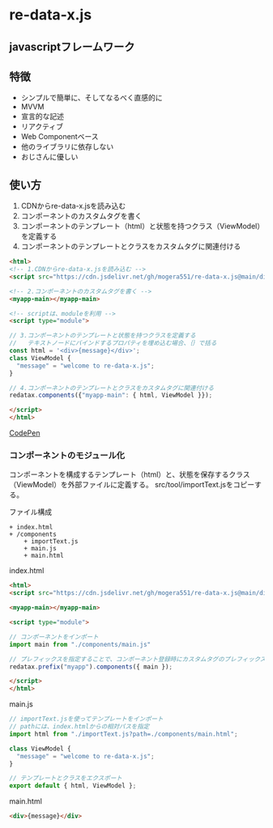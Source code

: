 # re-data-x.js
## javascriptフレームワーク
## 特徴
* シンプルで簡単に、そしてなるべく直感的に
* MVVM
* 宣言的な記述
* リアクティブ
* Web Componentベース
* 他のライブラリに依存しない
* おじさんに優しい

## 使い方
1. CDNからre-data-x.jsを読み込む
2. コンポーネントのカスタムタグを書く
3. コンポーネントのテンプレート（html）と状態を持つクラス（ViewModel）を定義する
4. コンポーネントのテンプレートとクラスをカスタムタグに関連付ける

```html
<html>
<!-- 1.CDNからre-data-x.jsを読み込む -->
<script src="https://cdn.jsdelivr.net/gh/mogera551/re-data-x.js@main/dist/re-data-x.min.js"></script>

<!-- 2.コンポーネントのカスタムタグを書く -->
<myapp-main></myapp-main>

<!-- scriptは、moduleを利用 -->
<script type="module">

// 3.コンポーネントのテンプレートと状態を持つクラスを定義する
//   テキストノードにバインドするプロパティを埋め込む場合、｛｝で括る
const html = '<div>{message}</div>';
class ViewModel {
  "message" = "welcome to re-data-x.js";
}

// 4.コンポーネントのテンプレートとクラスをカスタムタグに関連付ける
redatax.components({"myapp-main": { html, ViewModel }});

</script>
</html>
```
[CodePen](https://codepen.io/mogera551/pen/OJEwOGr)

### コンポーネントのモジュール化
コンポーネントを構成するテンプレート（html）と、状態を保存するクラス（ViewModel）を外部ファイルに定義する。
src/tool/importText.jsをコピーする。

ファイル構成
```
+ index.html
+ /components
    + importText.js
    + main.js
    + main.html
```    

index.html
```html
<html>
<script src="https://cdn.jsdelivr.net/gh/mogera551/re-data-x.js@main/dist/re-data-x.min.js"></script>

<myapp-main></myapp-main>

<script type="module">

// コンポーネントをインポート
import main from "./components/main.js"

// プレフィックスを指定することで、コンポーネント登録時にカスタムタグのプレフィックスを省略できる。
redatax.prefix("myapp").components({ main });

</script>
</html>
```

main.js
```js
// importText.jsを使ってテンプレートをインポート
// pathには、index.htmlからの相対パスを指定
import html from "./importText.js?path=./components/main.html";

class ViewModel {
  "message" = "welcome to re-data-x.js";
}

// テンプレートとクラスをエクスポート
export default { html, ViewModel };
```

main.html
```html
<div>{message}</div>
```



